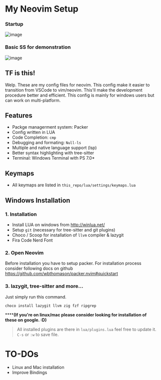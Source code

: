 # My Neovim Setup

### Startup

![image](https://user-images.githubusercontent.com/78542800/183985809-8fcebcae-335e-40e0-9686-2fb8d0106937.png)

### Basic SS for demonstration
![image](https://user-images.githubusercontent.com/78542800/183986253-893e6871-42ab-4d42-a8c6-03200765a2ed.png)


## TF is this!

Welp. These are my config files for neovim. This config make it easier to transition from VSCode to vim/neovim. This'll make the development procedure better and efficient. This config is mainly for windows users but can work on multi-platform.

## Features

- Packge managerment system: Packer
- Config written in LUA
- Code Completion: `cmp`
- Debugging and formating: `Null-ls`
- Multiple and native language support (lsp)
- Better syntax highlighting with tree-sitter
- Terminal: Windows Terminal with PS 7.0*

## Keymaps

- All keymaps are listed in `this_repo/lua/settings/keymaps.lua`

## Windows Installation

### 1. Installation
- Install LUA on windows from http://winlua.net/
- Setup `git` (necessary for tree-sitter and git plugins)
- Choco / Scoop for installation of `llvm` compiler & lazygit
- Fira Code Nerd Font

### 2. Open Neovim

Before installation you have to setup packer. For installation process consider following docs on github https://github.com/wbthomason/packer.nvim#quickstart

### 3. lazygit, tree-sitter and more...

Just simply run this command.

`choco install lazygit llvm zig fzf ripgrep`

******(If you're on linux/mac please consider looking for installation of these on google. :D)**

> All installed plugins are there in `lua/plugins.lua` feel free to update it. `C-s` or `:w` to save file.

# TO-DOs
- Linux and Mac installation
- Improve Bindings

